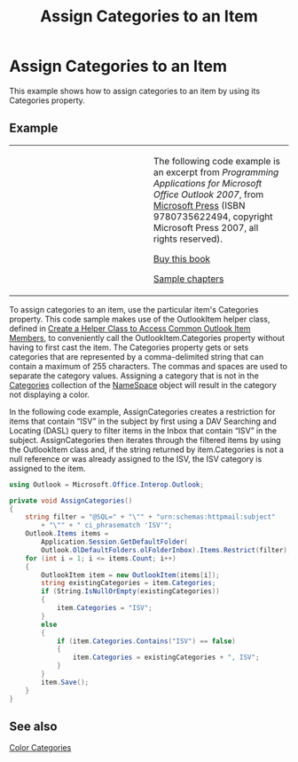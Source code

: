 ﻿---
title: 'Assign Categories to an Item'
TOCTitle: 'Assign Categories to an Item'
ms:assetid: 4070801b-994a-46df-91fe-4efca834886e
ms:mtpsurl: https://msdn.microsoft.com/en-us/library/Ff424469(v=office.15)
ms:contentKeyID: 55119828
ms.date: 07/24/2014
mtps_version: v=office.15
dev_langs:
- csharp
---

# Assign Categories to an Item

This example shows how to assign categories to an item by using its Categories property.

## Example

<table>
<colgroup>
<col style="width: 50%" />
<col style="width: 50%" />
</colgroup>
<tbody>
<tr class="odd">
<td><p></p></td>
<td><p>The following code example is an excerpt from <em>Programming Applications for Microsoft Office Outlook 2007</em>, from <a href="http://www.microsoft.com/learning/books/default.mspx">Microsoft Press</a> (ISBN 9780735622494, copyright Microsoft Press 2007, all rights reserved).</p>
<p><a href="http://www.amazon.com/gp/product/0735622493?ie=utf8%26tag=msmsdn-20%26linkcode=as2%26camp=1789%26creative=9325%26creativeasin=0735622493">Buy this book</a></p>
<p><a href="https://msdn.microsoft.com/en-us/library/cc513844(v=office.15)">Sample chapters</a></p></td>
</tr>
</tbody>
</table>


To assign categories to an item, use the particular item's Categories property. This code sample makes use of the OutlookItem helper class, defined in [Create a Helper Class to Access Common Outlook Item Members](how-to-create-a-helper-class-to-access-common-outlook-item-members.md), to conveniently call the OutlookItem.Categories property without having to first cast the item. The Categories property gets or sets categories that are represented by a comma-delimited string that can contain a maximum of 255 characters. The commas and spaces are used to separate the category values. Assigning a category that is not in the [Categories](https://msdn.microsoft.com/en-us/library/bb646607\(v=office.15\)) collection of the [NameSpace](https://msdn.microsoft.com/en-us/library/bb645857\(v=office.15\)) object will result in the category not displaying a color.

In the following code example, AssignCategories creates a restriction for items that contain “ISV” in the subject by first using a DAV Searching and Locating (DASL) query to filter items in the Inbox that contain “ISV” in the subject. AssignCategories then iterates through the filtered items by using the OutlookItem class and, if the string returned by item.Categories is not a null reference or was already assigned to the ISV, the ISV category is assigned to the item.

``` csharp
using Outlook = Microsoft.Office.Interop.Outlook;
```

``` csharp
private void AssignCategories()
{
    string filter = "@SQL=" + "\"" + "urn:schemas:httpmail:subject"
        + "\"" + " ci_phrasematch 'ISV'";
    Outlook.Items items =
        Application.Session.GetDefaultFolder(
        Outlook.OlDefaultFolders.olFolderInbox).Items.Restrict(filter);
    for (int i = 1; i <= items.Count; i++)
    {
        OutlookItem item = new OutlookItem(items[i]);
        string existingCategories = item.Categories;
        if (String.IsNullOrEmpty(existingCategories))
        {
            item.Categories = "ISV";
        }
        else
        {
            if (item.Categories.Contains("ISV") == false)
            {
                item.Categories = existingCategories + ", ISV";
            }
        }
        item.Save();
    }
}
```

## See also



[Color Categories](color-categories.md)

